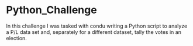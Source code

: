 # Python_Challenge

In this challenge I was tasked with condu writing a Python script to analyze a P/L data set and, separately for a different dataset, tally the votes in an election.  
